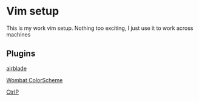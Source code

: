 # Vim setup

This is my work vim setup. Nothing too exciting, I just use it to work across machines


## Plugins

[airblade](https://github.com/airblade/vim-gitgutter)

[Wombat ColorScheme](https://github.com/gryf/wombat256grf)

[CtrlP](https://github.com/ctrlpvim/ctrlp.vim)

